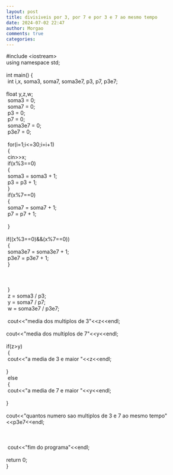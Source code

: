 ```yaml
---
layout: post
title: divisiveis por 3, por 7 e por 3 e 7 ao mesmo tempo
date: 2024-07-02 22:47
author: Morgao
comments: true
categories: 
---
```

#include &lt;iostream&gt;<br />
using namespace std;<br />
<br />
int main() {<br />
<span style="white-space: pre;"> </span>int i,x, soma3, soma7, soma3e7, p3, p7, p3e7;<br />
<span style="white-space: pre;"> </span>float y,z,w;<br />
<span style="white-space: pre;"> </span>soma3 = 0;<br />
<span style="white-space: pre;"> </span>soma7 = 0;<br />
<span style="white-space: pre;"> </span>p3 = 0;<br />
<span style="white-space: pre;"> </span>p7 = 0;<br />
<span style="white-space: pre;"> </span>soma3e7 = 0;<br />
<span style="white-space: pre;"> </span>p3e7 = 0;<br />
<span style="white-space: pre;"> </span><br />
<span style="white-space: pre;"> </span>for(i=1;i&lt;=30;i=i+1)<br />
<span style="white-space: pre;"> </span>{<br />
<span style="white-space: pre;">  </span>cin&gt;&gt;x;<br />
<span style="white-space: pre;">  </span>if(x%3==0)<br />
<span style="white-space: pre;">  </span>{<br />
<span style="white-space: pre;">   </span>soma3 = soma3 + 1;<br />
<span style="white-space: pre;">   </span>p3 = p3 + 1;<br />
<span style="white-space: pre;">  </span>}<br />
<span style="white-space: pre;">  </span>if(x%7==0)<br />
<span style="white-space: pre;">  </span>{<br />
<span style="white-space: pre;">   </span>soma7 = soma7 + 1;<br />
<span style="white-space: pre;">   </span>p7 = p7 + 1;<br />
<span style="white-space: pre;">   </span><br />
<span style="white-space: pre;">  </span>}<br />
<span style="white-space: pre;">  </span>if((x%3==0)&amp;&amp;(x%7==0))<br />
<span style="white-space: pre;">  </span>{<br />
<span style="white-space: pre;">   </span>soma3e7 = soma3e7 + 1;<br />
<span style="white-space: pre;">   </span>p3e7 = p3e7 + 1;<br />
<span style="white-space: pre;">  </span>}<br />
<span style="white-space: pre;">  </span><br />
<br />
<br />
<span style="white-space: pre;"> </span>}<br />
<span style="white-space: pre;"> </span>z = soma3 / p3;<br />
<span style="white-space: pre;"> </span>y = soma7 / p7;<br />
<span style="white-space: pre;"> </span>w = soma3e7 / p3e7;<br />
<span style="white-space: pre;"> </span><br />
<span style="white-space: pre;">  </span>cout&lt;&lt;"media dos multiplos de 3"&lt;&lt;z&lt;&lt;endl;<br />
<span style="white-space: pre;">  </span>cout&lt;&lt;"media dos multiplos de 7"&lt;&lt;y&lt;&lt;endl;<br />
<span style="white-space: pre;"> </span>if(z&gt;y)<br />
<span style="white-space: pre;"> </span>{<br />
<span style="white-space: pre;">  </span>cout&lt;&lt;"a media de 3 e maior "&lt;&lt;z&lt;&lt;endl;<br />
<span style="white-space: pre;"> </span>}<br />
<span style="white-space: pre;"> </span>else<br />
<span style="white-space: pre;"> </span>{<br />
<span style="white-space: pre;">  </span>cout&lt;&lt;"a media de 7 e maior "&lt;&lt;y&lt;&lt;endl;<br />
<span style="white-space: pre;"> </span>}<br />
<span style="white-space: pre;">  </span>cout&lt;&lt;"quantos numero sao multiplos de 3 e 7 ao mesmo tempo"&lt;&lt;p3e7&lt;&lt;endl;<br />
<br />
<span style="white-space: pre;"> </span><br />
<span style="white-space: pre;"> </span><br />
<span style="white-space: pre;"> </span>cout&lt;&lt;"fim do programa"&lt;&lt;endl;<br />
<span style="white-space: pre;"> </span>return 0;<br />
}
